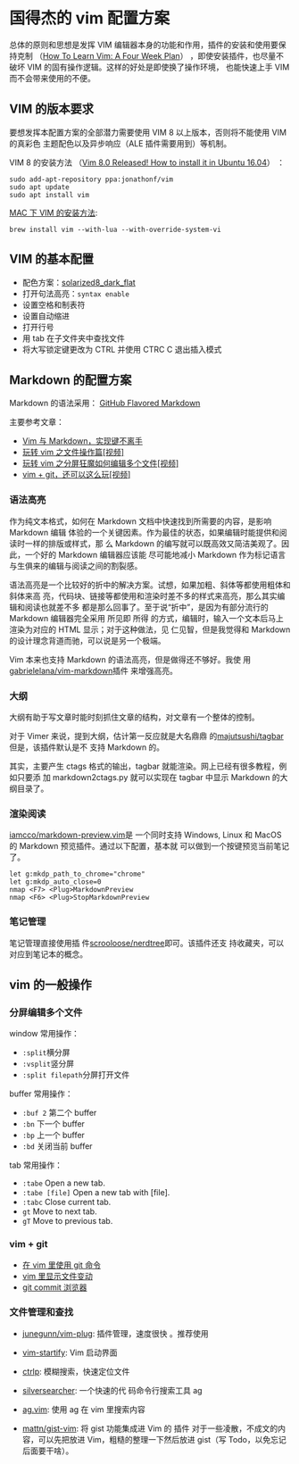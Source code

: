 # 国得杰的 vim 配置方案

总体的原则和思想是发挥 VIM 编辑器本身的功能和作用，插件的安装和使用要保持克制
（[How To Learn Vim: A Four Week Plan](https://medium.com/actualize-network/how-to-learn-vim-a-four-week-plan-cd8b376a9b85)）
，即使安装插件，也尽量不破坏 VIM 的固有操作逻辑。这样的好处是即使换了操作环境，
也能快速上手 VIM 而不会带来使用的不便。

## VIM 的版本要求

要想发挥本配置方案的全部潜力需要使用 VIM 8 以上版本，否则将不能使用 VIM 的真彩色
主题配色以及异步响应（ALE 插件需要用到）等机制。

VIM 8 的安装方法
（[Vim 8.0 Released! How to install it in Ubuntu 16.04](http://tipsonubuntu.com/2016/09/13/vim-8-0-released-install-ubuntu-16-04/)）
：

```shell
sudo add-apt-repository ppa:jonathonf/vim
sudo apt update
sudo apt install vim
```

[MAC 下 VIM 的安装方法](https://www.zhihu.com/question/34113076/answer/112866522):

```shell
brew install vim --with-lua --with-override-system-vi
```

## VIM 的基本配置

- 配色方案：[solarized8_dark_flat](https://github.com/lifepillar/vim-solarized8)
- 打开句法高亮：`syntax enable`
- 设置空格和制表符
- 设置自动缩进
- 打开行号
- 用 tab 在子文件夹中查找文件
- 将大写锁定键更改为 CTRL 并使用 CTRC C 退出插入模式

## Markdown 的配置方案

Markdown 的语法采用：
[GitHub Flavored Markdown](https://guides.github.com/features/mastering-markdown/)

主要参考文章：

- [Vim 与 Markdown，实现键不离手](https://www.jianshu.com/p/fa8c56e1aa52)
- [玩转 vim 之文件操作篇[视频]](https://zhuanlan.zhihu.com/p/33153561)
- [玩转 vim 之分屏狂魔如何编辑多个文件[视频]](https://zhuanlan.zhihu.com/p/33710608)
- [vim + git，还可以这么玩[视频]](https://zhuanlan.zhihu.com/p/36756099)

### 语法高亮

作为纯文本格式，如何在 Markdown 文档中快速找到所需要的内容，是影响 Markdown 编辑
体验的一个关键因素。作为最佳的状态，如果编辑时能提供和阅读时一样的排版或样式，那
么 Markdown 的编写就可以既高效又简洁美观了。因此，一个好的 Markdown 编辑器应该能
尽可能地减小 Markdown 作为标记语言与生俱来的编辑与阅读之间的割裂感。

语法高亮是一个比较好的折中的解决方案。试想，如果加粗、斜体等都使用粗体和斜体来高
亮，代码块、链接等都使用和渲染时差不多的样式来高亮，那么其实编辑和阅读也就差不多
都是那么回事了。至于说“折中”，是因为有部分流行的 Markdown 编辑器完全采用 所见即
所得 的方式，编辑时，输入一个文本后马上渲染为对应的 HTML 显示；对于这种做法，见
仁见智，但是我觉得和 Markdown 的设计理念背道而驰，可以说是另一个极端。

Vim 本来也支持 Markdown 的语法高亮，但是做得还不够好。我使
用[gabrielelana/vim-markdown](https://github.com/gabrielelana/vim-markdown)插件
来增强高亮。

### 大纲

大纲有助于写文章时能时刻抓住文章的结构，对文章有一个整体的控制。

对于 Vimer 来说，提到大纲，估计第一反应就是大名鼎鼎
的[majutsushi/tagbar](https://github.com/majutsushi/tagbar)但是，该插件默认是不
支持 Markdown 的。

其实，主要产生 ctags 格式的输出，tagbar 就能渲染。网上已经有很多教程，例如只要添
加 markdown2ctags.py 就可以实现在 tagbar 中显示 Markdown 的大纲目录了。

### 渲染阅读

[iamcco/markdown-preview.vim](https://github.com/iamcco/markdown-preview.vim)是
一个同时支持 Windows, Linux 和 MacOS 的 Markdown 预览插件。通过以下配置，基本就
可以做到一个按键预览当前笔记了。

```
let g:mkdp_path_to_chrome="chrome"
let g:mkdp_auto_close=0
nmap <F7> <Plug>MarkdownPreview
nmap <F6> <Plug>StopMarkdownPreview
```

### 笔记管理

笔记管理直接使用插
件[scrooloose/nerdtree](https://github.com/scrooloose/nerdtree)即可。该插件还支
持收藏夹，可以对应到笔记本的概念。

## vim 的一般操作

### 分屏编辑多个文件

window 常用操作：

- `:split`横分屏
- `:vsplit`竖分屏
- `:split filepath`分屏打开文件

buffer 常用操作：

- `:buf 2` 第二个 buffer
- `:bn` 下一个 buffer
- `:bp` 上一个 buffer
- `:bd` 关闭当前 buffer

tab 常用操作：

- `:tabe` Open a new tab.
- `:tabe [file]` Open a new tab with [file].
- `:tabc` Close current tab.
- `gt` Move to next tab.
- `gT` Move to previous tab.

### vim + git

- [在 vim 里使用 git 命令](https://link.zhihu.com/?target=https%3A//github.com/tpope/vim-fugitive)
- [vim 里显示文件变动](https://link.zhihu.com/?target=https%3A//github.com/airblade/vim-gitgutter)
- [git commit 浏览器](https://link.zhihu.com/?target=https%3A//github.com/junegunn/gv.vim)

### 文件管理和查找

- [junegunn/vim-plug](https://github.com/junegunn/vim-plug): 插件管理，速度很快
  。推荐使用

- [vim-startify](https://github.com/mhinz/vim-startify): Vim 启动界面

- [ctrlp](https://github.com/kien/ctrlp.vim): 模糊搜索，快速定位文件

- [silversearcher](https://github.com/ggreer/the_silver_searcher): 一个快速的代
  码命令行搜索工具 ag

- [ag.vim](https://github.com/rking/ag.vim): 使用 ag 在 vim 里搜索内容

- [mattn/gist-vim](http://github.com/mattn/gist-vim): 将 gist 功能集成进 Vim 的
  插件 对于一些凌散，不成文的内容，可以先把放进 Vim，粗糙的整理一下然后放进
  gist（写 Todo，以免忘记后面要干啥）。
